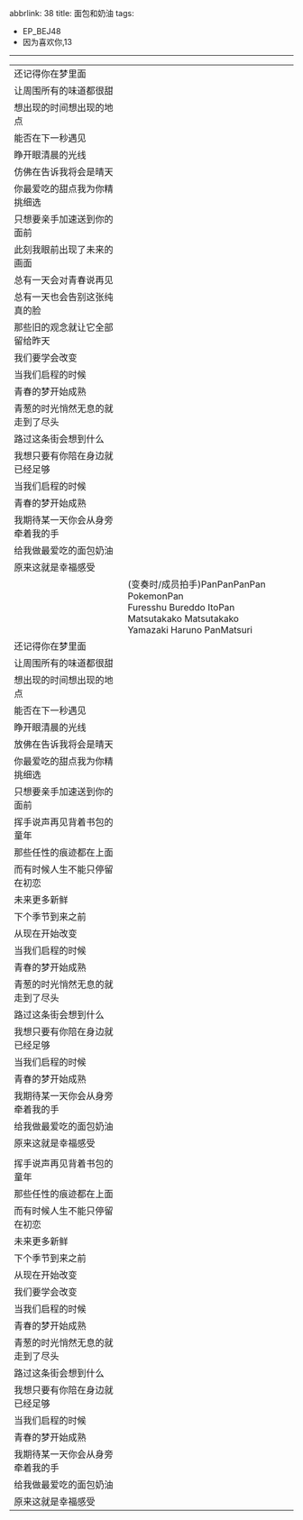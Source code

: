 abbrlink: 38
title: 面包和奶油
tags:
  - EP_BEJ48
  - 因为喜欢你,13
---
|      |      |
|--|--|
|还记得你在梦里面|      |
|让周围所有的味道都很甜|      |
|想出现的时间想出现的地点|      |
|能否在下一秒遇见|      |
|睁开眼清晨的光线|      |
|仿佛在告诉我将会是晴天|      |
|你最爱吃的甜点我为你精挑细选|      |
|只想要亲手加速送到你的面前|      |
|此刻我眼前出现了未来的画面|      |
|总有一天会对青春说再见|      |
|总有一天也会告别这张纯真的脸|      |
|那些旧的观念就让它全部留给昨天|      |
|我们要学会改变|      |
|当我们启程的时候|      |
|青春的梦开始成熟|      |
|青葱的时光悄然无息的就走到了尽头|      |
|路过这条街会想到什么|      |
|我想只要有你陪在身边就已经足够|      |
|当我们启程的时候|      |
|青春的梦开始成熟|      |
|我期待某一天你会从身旁牵着我的手|      |
|给我做最爱吃的面包奶油|      |
|原来这就是幸福感受|      |
|      |(变奏时/成员拍手)PanPanPanPan PokemonPan<br>Furesshu Bureddo ItoPan<br>Matsutakako Matsutakako<br>Yamazaki Haruno PanMatsuri|
|还记得你在梦里面|      |
|让周围所有的味道都很甜|      |
|想出现的时间想出现的地点|      |
|能否在下一秒遇见|      |
|睁开眼清晨的光线|      |
|放佛在告诉我将会是晴天|      |
|你最爱吃的甜点我为你精挑细选|      |
|只想要亲手加速送到你的面前|      |
|挥手说声再见背着书包的童年|      |
|那些任性的痕迹都在上面|      |
|而有时候人生不能只停留在初恋|      |
|未来更多新鲜|      |
|下个季节到来之前|      |
|从现在开始改变|      |
|当我们启程的时候|      |
|青春的梦开始成熟|      |
|青葱的时光悄然无息的就走到了尽头|      |
|路过这条街会想到什么|      |
|我想只要有你陪在身边就已经足够|      |
|当我们启程的时候|      |
|青春的梦开始成熟|      |
|我期待某一天你会从身旁牵着我的手|      |
|给我做最爱吃的面包奶油|      |
|原来这就是幸福感受|      |
|      |      |
|挥手说声再见背着书包的童年|      |
|那些任性的痕迹都在上面|      |
|而有时候人生不能只停留在初恋|      |
|未来更多新鲜|      |
|下个季节到来之前|      |
|从现在开始改变|      |
|我们要学会改变|      |
|当我们启程的时候|      |
|青春的梦开始成熟|      |
|青葱的时光悄然无息的就走到了尽头|      |
|路过这条街会想到什么|      |
|我想只要有你陪在身边就已经足够|      |
|当我们启程的时候|      |
|青春的梦开始成熟|      |
|我期待某一天你会从身旁牵着我的手|      |
|给我做最爱吃的面包奶油|      |
|原来这就是幸福感受|      |